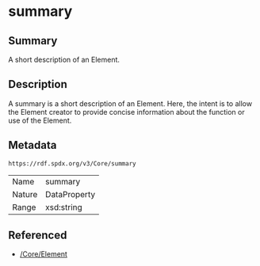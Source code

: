 <!-- Automatically generated by spec-parser v2.0.0 on 2024-01-26T22:18:46.241893+00:00 -->
<!-- SPDX-License-Identifier: Community-Spec-1.0 -->

# summary

## Summary

A short description of an Element.


## Description

A summary is a short description of an Element. Here, the intent is to allow the Element creator to 
provide concise information about the function or use of the Element.


## Metadata

`https://rdf.spdx.org/v3/Core/summary`


| | |
|---|---|
| Name | summary |
| Nature | DataProperty |
| Range | xsd:string |




## Referenced

- [/Core/Element](../../Core/Classes/Element.md)

